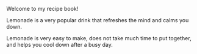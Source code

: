 Welcome to my recipe book!

Lemonade is a very popular drink that refreshes the mind and calms you down.

Lemonade is very easy to make, does not take much time to put together, and helps you cool down after a busy day.

